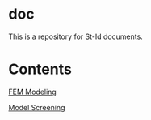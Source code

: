 # doc

This is a repository for St-Id documents.

# Contents

[FEM Modeling](FEMscreening/FEM_Modeling.pdf)

[Model Screening](FEMscreening/ModelScreening.md)
